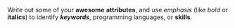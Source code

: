 Write out some of your **awesome** **attributes**, and use *emphasis* (like *bold* or **italics**) to identify ***keywords***, programming languages, or **skills**. 
